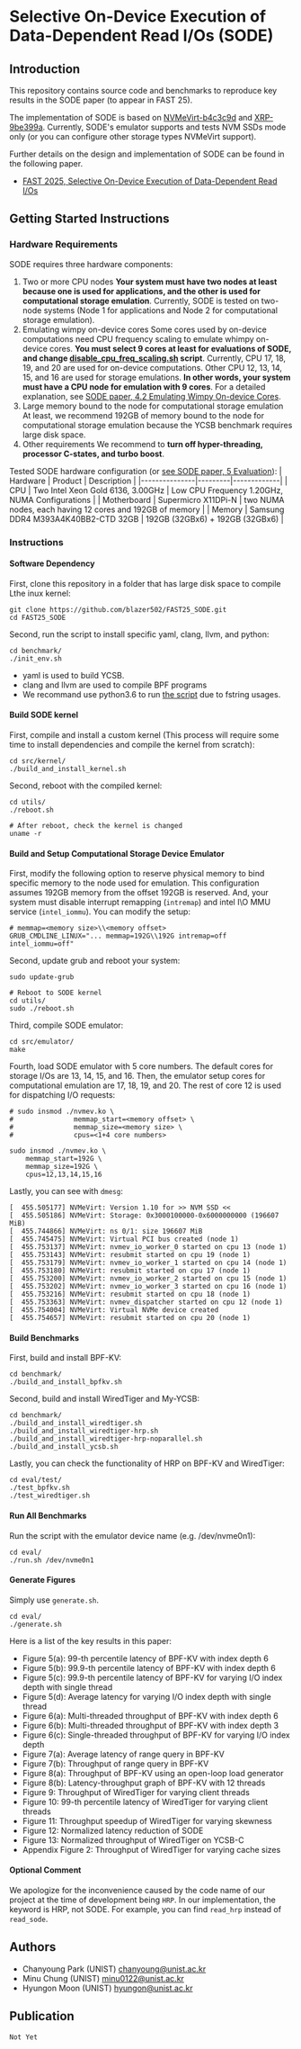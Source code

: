 # Selective On-Device Execution of Data-Dependent Read I/Os (SODE)

## Introduction
This repository contains source code and benchmarks to reproduce key results in the SODE paper (to appear in FAST 25).

The implementation of SODE is based on [NVMeVirt-b4c3c9d](https://github.com/snu-csl/nvmevirt/tree/b4c3c9d) and [XRP-9be399a](https://github.com/xrp-project/XRP/tree/9be399a). Currently, SODE's emulator supports and tests NVM SSDs mode only (or you can configure other storage types NVMeVirt support).


Further details on the design and implementation of SODE can be found in the following paper.
- [FAST 2025, Selective On-Device Execution of Data-Dependent Read I/Os](etc/fast25-sode.pdf)

## Getting Started Instructions

### Hardware Requirements
SODE requires three hardware components:
1. Two or more CPU nodes
    **Your system must have two nodes at least because one is used for applications, and the other is used for computational storage emulation**. Currently, SODE is tested on two-node systems (Node 1 for applications and Node 2 for computational storage emulation).
2. Emulating wimpy on-device cores
    Some cores used by on-device computations need CPU frequency scaling to emulate 
    whimpy on-device cores. **You must select 9 cores at least for evaluations of SODE, and change [disable_cpu_freq_scaling.sh](utils/disable_cpu_freq_scaling.sh) script**. Currently, CPU 17, 18, 19, and 20 are used for on-device computations. Other CPU 12, 13, 14, 15, and 16 are used for storage emulations. **In other words, your system must have a CPU node for emulation with 9 cores**. For a detailed explanation, see [SODE paper, 4.2 Emulating Wimpy On-device Cores](etc/fast25-sode.pdf).
3. Large memory bound to the node for computational storage emulation
    At least, we recommend 192GB of memory bound to the node for computational storage emulation because the YCSB benchmark requires large disk space.
4. Other requirements
    We recommend to **turn off hyper-threading, processor C-states, and turbo boost**.

Tested SODE hardware configuration (or [see SODE paper, 5 Evaluation](etc/fast25-sode.pdf)):
|   Hardware    | Product | Description |
|---------------|---------|-------------|
|   CPU         |   Two Intel Xeon Gold 6136, 3.00GHz | Low CPU Frequency 1.20GHz, NUMA Configurations |
|   Motherboard |   Supermicro X11DPi-N |   two NUMA nodes, each having 12 cores and 192GB of memory |
| Memory        |   Samsung DDR4 M393A4K40BB2-CTD 32GB | 192GB (32GBx6) + 192GB (32GBx6) |

### Instructions
#### Software Dependency
First, clone this repository in a folder that has large disk space to compile Lthe inux kernel:
```
git clone https://github.com/blazer502/FAST25_SODE.git
cd FAST25_SODE
```

Second, run the script to install specific yaml, clang, llvm, and python:
```
cd benchmark/
./init_env.sh
```
* yaml is used to build YCSB.
* clang and llvm are used to compile BPF programs
* We recommand use python3.6 to run [the script](benchmark/My-YCSB/script/zipfian_trace.py) due to fstring usages.

#### Build SODE kernel
First, compile and install a custom kernel (This process will require some time to install dependencies and compile the kernel from scratch):
```
cd src/kernel/
./build_and_install_kernel.sh
```

Second, reboot with the compiled kernel:
```
cd utils/
./reboot.sh

# After reboot, check the kernel is changed
uname -r
```

#### Build and Setup Computational Storage Device Emulator

First, modify the following option to reserve physical memory to bind specific memory to the node used for emulation. This configuration assumes 192GB memory from the offset 192GB is reserved. And, your system must disable interrupt remapping (`intremap`) and intel I\O MMU service (`intel_iommu`). You can modify the setup:
```
# memmap=<memory size>\\<memory offset>
GRUB_CMDLINE_LINUX="... memmap=192G\\192G intremap=off intel_iommu=off"
```

Second, update grub and reboot your system:
```
sudo update-grub

# Reboot to SODE kernel
cd utils/
sudo ./reboot.sh 
```

Third, compile SODE emulator:
```
cd src/emulator/
make
```

Fourth, load SODE emulator with 5 core numbers. The default cores for storage I/Os are 13, 14, 15, and 16. Then, the emulator setup cores for computational emulation are 17, 18, 19, and 20. The rest of core 12 is used for dispatching I/O requests:
```
# sudo insmod ./nvmev.ko \
#               memmap_start=<memory offset> \
#               memmap_size=<memory size> \
#               cpus=<1+4 core numbers>

sudo insmod ./nvmev.ko \
    memmap_start=192G \
    memmap_size=192G \
    cpus=12,13,14,15,16
```

Lastly, you can see with `dmesg`:
```
[  455.505177] NVMeVirt: Version 1.10 for >> NVM SSD <<
[  455.505186] NVMeVirt: Storage: 0x3000100000-0x6000000000 (196607 MiB)
[  455.744866] NVMeVirt: ns 0/1: size 196607 MiB
[  455.745475] NVMeVirt: Virtual PCI bus created (node 1)
[  455.753137] NVMeVirt: nvmev_io_worker_0 started on cpu 13 (node 1)
[  455.753143] NVMeVirt: resubmit started on cpu 19 (node 1)
[  455.753179] NVMeVirt: nvmev_io_worker_1 started on cpu 14 (node 1)
[  455.753180] NVMeVirt: resubmit started on cpu 17 (node 1)
[  455.753200] NVMeVirt: nvmev_io_worker_2 started on cpu 15 (node 1)
[  455.753202] NVMeVirt: nvmev_io_worker_3 started on cpu 16 (node 1)
[  455.753216] NVMeVirt: resubmit started on cpu 18 (node 1)
[  455.753363] NVMeVirt: nvmev_dispatcher started on cpu 12 (node 1)
[  455.754004] NVMeVirt: Virtual NVMe device created
[  455.754657] NVMeVirt: resubmit started on cpu 20 (node 1)
```


#### Build Benchmarks
First, build and install BPF-KV:
```
cd benchmark/
./build_and_install_bpfkv.sh
```

Second, build and install WiredTiger and My-YCSB:
```
cd benchmark/
./build_and_install_wiredtiger.sh
./build_and_install_wiredtiger-hrp.sh
./build_and_install_wiredtiger-hrp-noparallel.sh
./build_and_install_ycsb.sh
```

Lastly, you can check the functionality of HRP on BPF-KV and WiredTiger:
```
cd eval/test/
./test_bpfkv.sh
./test_wiredtiger.sh
```

#### Run All Benchmarks
Run the script with the emulator device name (e.g. /dev/nvme0n1):
```
cd eval/
./run.sh /dev/nvme0n1
```

#### Generate Figures

Simply use `generate.sh`.
```
cd eval/
./generate.sh
```

Here is a list of the key results in this paper:
* Figure 5(a): 99-th percentile latency of BPF-KV with index depth 6
* Figure 5(b): 99.9-th percentile latency of BPF-KV with index depth 6
* Figure 5(c): 99.9-th percentile latency of BPF-KV for varying I/O index depth with single thread
* Figure 5(d): Average latency for varying I/O index depth with single thread
* Figure 6(a): Multi-threaded throughput of BPF-KV with index depth 6
* Figure 6(b): Multi-threaded throughput of BPF-KV with index depth 3
* Figure 6(c): Single-threaded throughput of BPF-KV for varying I/O index depth
* Figure 7(a): Average latency of range query in BPF-KV
* Figure 7(b): Throughput of range query in BPF-KV
* Figure 8(a): Throughput of BPF-KV using an open-loop load generator
* Figure 8(b): Latency-throughput graph of BPF-KV with 12 threads
* Figure 9: Throughput of WiredTiger for varying client threads
* Figure 10: 99-th percentile latency of WiredTiger for varying client threads
* Figure 11: Throughput speedup of WiredTiger for varying skewness
* Figure 12: Normalized latency reduction of SODE
* Figure 13: Normalized throughput of WiredTiger on YCSB-C
* Appendix Figure 2: Throughput of WiredTiger for varying cache sizes

#### Optional Comment
We apologize for the inconvenience caused by the code name of our project at the time of development being `HRP`. In our implementation, the keyword is HRP, not SODE. For example, you can find `read_hrp` instead of `read_sode`.

## Authors
- Chanyoung Park (UNIST)    chanyoung@unist.ac.kr
- Minu Chung (UNIST)        minu0122@unist.ac.kr
- Hyungon Moon (UNIST)      hyungon@unist.ac.kr

## Publication
```
Not Yet
```
